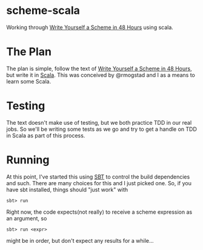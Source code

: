 scheme-scala
============

Working through [Write Yourself a Scheme in 48 Hours](https://en.wikibooks.org/wiki/Write_Yourself_a_Scheme_in_48_Hours) using scala.

The Plan
========

The plan is simple, follow the text of [Write Yourself a Scheme in 48 Hours](https://en.wikibooks.org/wiki/Write_Yourself_a_Scheme_in_48_Hours), but write it in [Scala](http://www.scala-lang.org/). This was conceived by @rmogstad and I as a means to learn some Scala.

Testing
=======

The text doesn't make use of testing, but we both practice TDD in our real jobs. So we'll be writing some tests as we go and try to get a handle on TDD in Scala as part of this process.

Running
=======

At this point, I've started this using [SBT](https://github.com/sbt/sbt) to control the build dependencies and such. There are many choices for this and I just picked one. So, if you have sbt installed, things should "just work" with

    sbt> run

Right now, the code expects(not really) to receive a scheme expression as an argument, so

    sbt> run <expr>

might be in order, but don't expect any results for a while...

